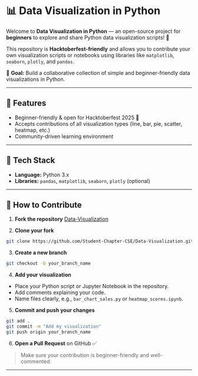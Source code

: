
# 📊 Data Visualization in Python

Welcome to **Data Visualization in Python** — an open-source project for **beginners** to explore and share Python data visualization scripts! 🐍

This repository is **Hacktoberfest-friendly** and allows you to contribute your own visualization scripts or notebooks using libraries like `matplotlib`, `seaborn`, `plotly`, and `pandas`.

🎯 **Goal:** Build a collaborative collection of simple and beginner-friendly data visualizations in Python.

---

## 🌟 Features

* Beginner-friendly & open for Hacktoberfest 2025 🎃
* Accepts contributions of all visualization types (line, bar, pie, scatter, heatmap, etc.)
* Community-driven learning environment

---

## 🧰 Tech Stack

* **Language:** Python 3.x
* **Libraries:** `pandas`, `matplotlib`, `seaborn`, `plotly` (optional)

---

## 🚀 How to Contribute

1. **Fork the repository**
   [Data-Visualization](https://github.com/Student-Chapter-CSE/Data-Visualization)

2. **Clone your fork**

```bash
git clone https://github.com/Student-Chapter-CSE/Data-Visualization.git
```

3. **Create a new branch**

```bash
git checkout -b your_branch_name
```

4. **Add your visualization**

* Place your Python script or Jupyter Notebook in the repository.
* Add comments explaining your code.
* Name files clearly, e.g., `bar_chart_sales.py` or `heatmap_scores.ipynb`.

5. **Commit and push your changes**

```bash
git add .
git commit -m "Add my visualization"
git push origin your_branch_name
```

6. **Open a Pull Request** on GitHub ✅

> Make sure your contribution is beginner-friendly and well-commented.

---

